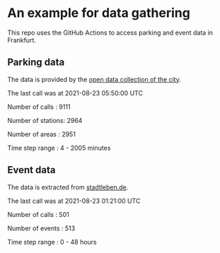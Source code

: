 # An example for data gathering

This repo uses the GitHub Actions to access parking and event data in Frankfurt.

## Parking data
The data is provided by the [open data collection of the city](https://www.offenedaten.frankfurt.de/).

The last call was at 2021-08-23 05:50:00 UTC

Number of calls   : 9111

Number of stations: 2964

Number of areas   : 2951

Time step range   :    4 - 2005 minutes


## Event data
The data is extracted from [stadtleben.de](https://stadtleben.de/frankfurt/).

The last call was at 2021-08-23 01:21:00 UTC

Number of calls   : 501

Number of events  : 513

Time step range   :   0 -  48 hours

